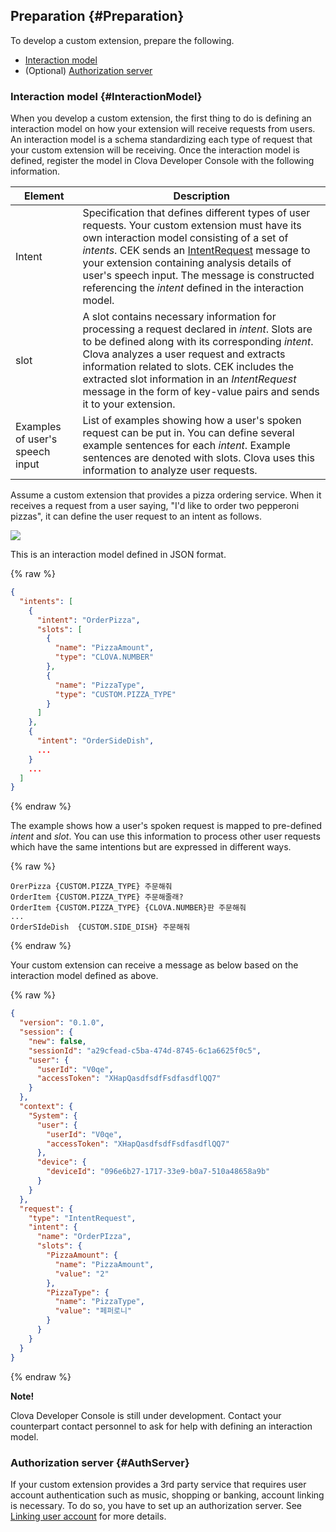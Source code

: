 ## Preparation {#Preparation}
To develop a custom extension, prepare the following.

* [Interaction model](#InteractionModel)
* (Optional) [Authorization server](#AuthServer)

### Interaction model {#InteractionModel}
When you develop a custom extension, the first thing to do is defining an interaction model on how your extension will receive requests from users. An interaction model is a schema standardizing each type of request that your custom extension will be receiving. Once the interaction model is defined, register the model in Clova Developer Console with the following information.

| Element         | Description                            |
|-------------|--------------------------------|
| Intent              | Specification that defines different types of user requests. Your custom extension must have its own interaction model consisting of a set of *intents*. CEK sends an [IntentRequest](/CEK/References/Custom_Extension_Message_Format.md#IntentRequest) message to your extension containing analysis details of user's speech input. The message is constructed referencing the *intent* defined in the interaction model. |
| slot | A slot contains necessary information for processing a request declared in *intent*. Slots are to be defined along with its corresponding *intent*. Clova analyzes a user request and extracts information related to slots. CEK includes the extracted slot information in an *IntentRequest* message in the form of key-value pairs and sends it to your extension.  |
| Examples of user's speech input        | List of examples showing how a user's spoken request can be put in. You can define several example sentences for each *intent*. Example sentences are denoted with slots. Clova uses this information to analyze user requests. |

Assume a custom extension that provides a pizza ordering service. When it receives a request from a user saying, "I'd like to order two pepperoni pizzas", it can define the user request to an intent as follows.

![](/CEK/Resources/Images/CEK_Interaction_Model_Analysis_Diagram.png)

This is an interaction model defined in JSON format.

{% raw %}
```json
{
  "intents": [
    {
      "intent": "OrderPizza",
      "slots": [
        {
          "name": "PizzaAmount",
          "type": "CLOVA.NUMBER"
        },
        {
          "name": "PizzaType",
          "type": "CUSTOM.PIZZA_TYPE"
        }
      ]
    },
    {
      "intent": "OrderSideDish",
      ...
    }
    ...
  ]
}

```
{% endraw %}

The example shows how a user's spoken request is mapped to pre-defined *intent* and *slot*. You can use this information to process other user requests which have the same intentions but are expressed in different ways.

{% raw %}
```
OrerPizza {CUSTOM.PIZZA_TYPE} 주문해줘
OrderItem {CUSTOM.PIZZA_TYPE} 주문해줄래?
OrderItem {CUSTOM.PIZZA_TYPE} {CLOVA.NUMBER}판 주문해줘
...
OrderSIdeDish  {CUSTOM.SIDE_DISH} 주문해줘
```
{% endraw %}

Your custom extension can receive a message as below based on the interaction model defined as above.

{% raw %}
```json
{
  "version": "0.1.0",
  "session": {
    "new": false,
    "sessionId": "a29cfead-c5ba-474d-8745-6c1a6625f0c5",
    "user": {
      "userId": "V0qe",
      "accessToken": "XHapQasdfsdfFsdfasdflQQ7"
    }
  },
  "context": {
    "System": {
      "user": {
        "userId": "V0qe",
        "accessToken": "XHapQasdfsdfFsdfasdflQQ7"
      },
      "device": {
        "deviceId": "096e6b27-1717-33e9-b0a7-510a48658a9b"
      }
    }
  },
  "request": {
    "type": "IntentRequest",
    "intent": {
      "name": "OrderPIzza",
      "slots": {
        "PizzaAmount": {
          "name": "PizzaAmount",
          "value": "2"
        },
        "PizzaType": {
          "name": "PizzaType",
          "value": "페퍼로니"
        }
      }
    }
  }
}
```
{% endraw %}

<div class="note">
  <p><strong>Note!</strong></p>
  <p>Clova Developer Console is still under development. Contact your counterpart contact personnel to ask for help with defining an interaction model.</p>
</div>


### Authorization server {#AuthServer}
If your custom extension provides a 3rd party service that requires user account authentication such as music, shopping or banking, account linking is necessary. To do so, you have to set up an authorization server. See [Linking user account](/CEK/Guides/LinkUserAccount.md) for more details.